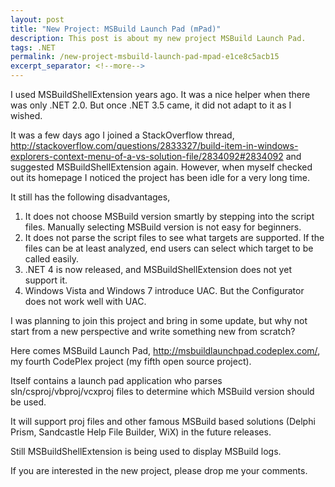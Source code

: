 ```yaml
---
layout: post
title: "New Project: MSBuild Launch Pad (mPad)"
description: This post is about my new project MSBuild Launch Pad.
tags: .NET
permalink: /new-project-msbuild-launch-pad-mpad-e1ce8c5acb15
excerpt_separator: <!--more-->
---
```

I used MSBuildShellExtension years ago. It was a nice helper when there was only .NET 2.0. But once .NET 3.5 came, it did not adapt to it as I wished.
<!--more-->

It was a few days ago I joined a StackOverflow thread, http://stackoverflow.com/questions/2833327/build-item-in-windows-explorers-context-menu-of-a-vs-solution-file/2834092#2834092 and suggested MSBuildShellExtension again. However, when myself checked out its homepage I noticed the project has been idle for a very long time.

It still has the following disadvantages,

1. It does not choose MSBuild version smartly by stepping into the script files. Manually selecting MSBuild version is not easy for beginners.
1. It does not parse the script files to see what targets are supported. If the files can be at least analyzed, end users can select which target to be called easily.
1. .NET 4 is now released, and MSBuildShellExtension does not yet support it.
1. Windows Vista and Windows 7 introduce UAC. But the Configurator does not work well with UAC.

I was planning to join this project and bring in some update, but why not start from a new perspective and write something new from scratch?

Here comes MSBuild Launch Pad, http://msbuildlaunchpad.codeplex.com/, my fourth CodePlex project (my fifth open source project).

Itself contains a launch pad application who parses sln/csproj/vbproj/vcxproj files to determine which MSBuild version should be used.

It will support proj files and other famous MSBuild based solutions (Delphi Prism, Sandcastle Help File Builder, WiX) in the future releases.

Still MSBuildShellExtension is being used to display MSBuild logs.

If you are interested in the new project, please drop me your comments.
